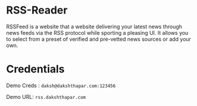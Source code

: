 # RSS-Reader
RSSFeed is a website that a website delivering your latest news through news feeds via the RSS protocol while sporting a pleasing UI. It allows you to select from a preset of verified and pre-vetted news sources or add your own.
# Credentials
Demo Creds : `daksh@dakshthapar.com:123456`

Demo URL: `rss.dakshthapar.com`
